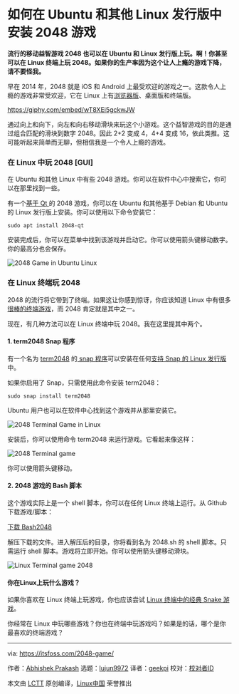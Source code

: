 如何在 Ubuntu 和其他 Linux 发行版中安装 2048 游戏
======
**流行的移动益智游戏 2048 也可以在 Ubuntu 和 Linux 发行版上玩。啊！你甚至可以在 Linux 终端上玩 2048。如果你的生产率因为这个让人上瘾的游戏下降，请不要怪我。**

早在 2014 年，2048 就是 iOS 和 Android 上最受欢迎的游戏之一。这款令人上瘾的游戏非常受欢迎，它在 Linux 上有[浏览器版][1]、桌面版和终端版。

<https://giphy.com/embed/wT8XEi5gckwJW>

通过向上和向下，向左和向右移动滑块来玩这个小游戏。这个益智游戏的目的是通过组合匹配的滑块到数字 2048。因此 2+2 变成 4，4+4 变成 16，依此类推。这可能听起来简单而无聊，但相信我是一个令人上瘾的游戏。

### 在 Linux 中玩 2048 [GUI]

在 Ubuntu 和其他 Linux 中有些 2048 游戏。你可以在软件中心中搜索它，你可以在那里找到一些。

有一个[基于 Qt ][2]的 2048 游戏，你可以在 Ubuntu 和其他基于 Debian 和 Ubuntu 的 Linux 发行版上安装。你可以使用以下命令安装它：
```
sudo apt install 2048-qt

```

安装完成后，你可以在菜单中找到该游戏并启动它。你可以使用箭头键移动数字。你的最高分也会保存。

![2048 Game in Ubuntu Linux][3]

### 在 Linux 终端玩 2048

2048 的流行将它带到了终端。如果这让你感到惊讶，你应该知道 Linux 中有很多[很棒的终端游戏][4]，而 2048 肯定就是其中之一。

现在，有几种方法可以在 Linux 终端中玩 2048。我在这里提其中两个。

#### 1\. term2048 Snap 程序

有一个名为 [term2048][6] 的[ snap 程序][5]可以安装在任何[支持 Snap 的 Linux 发行版][7]中。

如果你启用了 Snap，只需使用此命令安装 term2048：
```
sudo snap install term2048

```

Ubuntu 用户也可以在软件中心找到这个游戏并从那里安装它。

![2048 Terminal Game in Linux][8]

安装后，你可以使用命令 term2048 来运行游戏。它看起来像这样：

![2048 Terminal game][9]

你可以使用箭头键移动。

#### 2\. 2048 游戏的 Bash 脚本

这个游戏实际上是一个 shell 脚本，你可以在任何 Linux 终端上运行。从 Github 下载游戏/脚本：

[下载 Bash2048][10]

解压下载的文件。进入解压后的目录，你将看到名为 2048.sh 的 shell 脚本。只需运行 shell 脚本。游戏将立即开始。你可以使用箭头键移动滑块。

![Linux Terminal game 2048][11]

#### 你在Linux上玩什么游戏？

如果你喜欢在 Linux 终端上玩游戏，你也应该尝试 [Linux 终端中的经典 Snake 游戏][12]。

你经常在 Linux 中玩哪些游戏？你也在终端中玩游戏吗？如果是的话，哪个是你最喜欢的终端游戏？

--------------------------------------------------------------------------------

via: https://itsfoss.com/2048-game/

作者：[Abhishek Prakash][a]
选题：[lujun9972](https://github.com/lujun9972)
译者：[geekpi](https://github.com/geekpi)
校对：[校对者ID](https://github.com/校对者ID)

本文由 [LCTT](https://github.com/LCTT/TranslateProject) 原创编译，[Linux中国](https://linux.cn/) 荣誉推出

[a]: https://itsfoss.com/author/abhishek/
[1]:http://gabrielecirulli.github.io/2048/
[2]:https://www.qt.io/
[3]:https://4bds6hergc-flywheel.netdna-ssl.com/wp-content/uploads/2018/07/2048-qt-ubuntu.jpeg
[4]:https://itsfoss.com/best-command-line-games-linux/
[5]:https://itsfoss.com/use-snap-packages-ubuntu-16-04/
[6]:https://snapcraft.io/term2048
[7]:https://itsfoss.com/install-snap-linux/
[8]:https://4bds6hergc-flywheel.netdna-ssl.com/wp-content/uploads/2018/07/term2048-game.png
[9]:https://4bds6hergc-flywheel.netdna-ssl.com/wp-content/uploads/2018/07/term2048.jpg
[10]:https://github.com/mydzor/bash2048
[11]:https://4bds6hergc-flywheel.netdna-ssl.com/wp-content/uploads/2018/07/2048-bash-terminal.png
[12]:https://itsfoss.com/nsnake-play-classic-snake-game-linux-terminal/ (nSnake: Play The Classic Snake Game In Linux Terminal)
